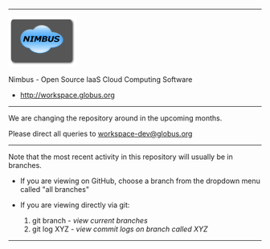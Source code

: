 - - -

![Nimbus](tmplogo.png)

Nimbus - Open Source IaaS Cloud Computing Software

* <http://workspace.globus.org>

- - -

We are changing the repository around in the upcoming months.

Please direct all queries to <workspace-dev@globus.org>

- - -

Note that the most recent activity in this repository will usually be in branches.

* If you are viewing on GitHub, choose a branch from the dropdown menu called "all branches"

* If you are viewing directly via git:
  1. git branch - _view current branches_
  2. git log XYZ - _view commit logs on branch called XYZ_

- - -
